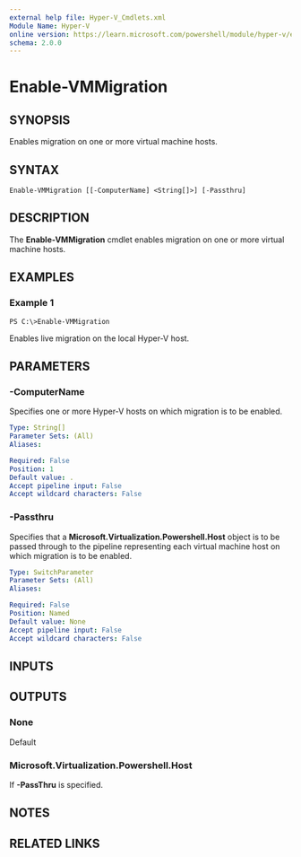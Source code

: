 ```yaml
---
external help file: Hyper-V_Cmdlets.xml
Module Name: Hyper-V
online version: https://learn.microsoft.com/powershell/module/hyper-v/enable-vmmigration?view=windowsserver2012-ps&wt.mc_id=ps-gethelp
schema: 2.0.0
---
```


# Enable-VMMigration

## SYNOPSIS
Enables migration on one or more virtual machine hosts.

## SYNTAX

```
Enable-VMMigration [[-ComputerName] <String[]>] [-Passthru]
```

## DESCRIPTION
The **Enable-VMMigration** cmdlet enables migration on one or more virtual machine hosts.

## EXAMPLES

### Example 1
```
PS C:\>Enable-VMMigration
```

Enables live migration on the local Hyper-V host.

## PARAMETERS

### -ComputerName
Specifies one or more Hyper-V hosts on which migration is to be enabled.

```yaml
Type: String[]
Parameter Sets: (All)
Aliases: 

Required: False
Position: 1
Default value: .
Accept pipeline input: False
Accept wildcard characters: False
```

### -Passthru
Specifies that a **Microsoft.Virtualization.Powershell.Host** object is to be passed through to the pipeline representing each virtual machine host on which migration is to be enabled.

```yaml
Type: SwitchParameter
Parameter Sets: (All)
Aliases: 

Required: False
Position: Named
Default value: None
Accept pipeline input: False
Accept wildcard characters: False
```

## INPUTS

## OUTPUTS

### None
Default

### Microsoft.Virtualization.Powershell.Host
If **-PassThru** is specified.

## NOTES

## RELATED LINKS



